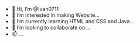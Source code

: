 - 👋 Hi, I’m @Ivan0711
- 👀 I’m interested in making Website...
- 🌱 I’m currently learning HTML and CSS and Java...
- 💞️ I’m looking to collaborate on ...
- 📫 ...

<!---
Ivan0711/Ivan0711 is a ✨ special ✨ repository because its `README.md` (this file) appears on your GitHub profile.
You can click the Preview link to take a look at your changes.
--->
